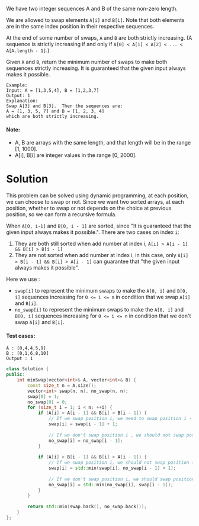 We have two integer sequences A and B of the same non-zero length.

We are allowed to swap elements ```A[i]``` and ```B[i]```.  Note that both elements are in the same index position in their respective sequences.

At the end of some number of swaps, ```A``` and ```B``` are both strictly increasing.  (A sequence is strictly increasing if and only if ```A[0] < A[1] < A[2] < ... < A[A.length - 1]```.)

Given ```A``` and ```B```, return the minimum number of swaps to make both sequences strictly increasing.  It is guaranteed that the given input always makes it possible.

```
Example:
Input: A = [1,3,5,4], B = [1,2,3,7]
Output: 1
Explanation: 
Swap A[3] and B[3].  Then the sequences are:
A = [1, 3, 5, 7] and B = [1, 2, 3, 4]
which are both strictly increasing.
```

#### Note:

* A, B are arrays with the same length, and that length will be in the range [1, 1000].
* A[i], B[i] are integer values in the range [0, 2000].

# Solution

This problem can be solved using dynamic programming, at each position, we can choose to swap or not. Since we want two sorted arrays, at each position, whether to swap or not depends on the choice at previous position, so we can form a recursive formula.

When ```A[0, i-1]``` and ```B[0, i - 1]``` are sorted, since "It is guaranteed that the given input always makes it possible.". There are two cases on index ```i```:

1. They are both still sorted when add number at index i, ```A[i] > A[i - 1] && B[i] > B[i - 1]```
2. They are not sorted when add number at index i, in this case, only ```A[i] > B[i - 1] && B[i] > A[i - 1]``` can guarantee that "the given input always makes it possible".

Here we use :

* ```swap[i]``` to represent the minimum swaps to make the ```A[0, i]``` and ```B[0, i]``` sequences increasing for ```0 <= i <= n``` in condition that we swap ```A[i]``` and ```B[i]```.  
* ```no_swap[i]``` to represent the minimum swaps to make the ```A[0, i]``` and ```B[0, i]``` sequences increasing for ```0 <= i <= n``` in condition that we don't swap ```A[i]``` and ```B[i]```.

#### Test cases:

```
A : [0,4,4,5,9]
B : [0,1,6,8,10]
Output : 1
```

```cpp
class Solution {
public:
    int minSwap(vector<int>& A, vector<int>& B) {
        const size_t n = A.size();
        vector<int> swap(n, n), no_swap(n, n);
        swap[0] = 1;
        no_swap[0] = 0;
        for (size_t i = 1; i < n; ++i) {
            if (A[i] > A[i - 1] && B[i] > B[i - 1]) {
                // If we swap position i, we need to swap position i - 1.
                swap[i] = swap[i - 1] + 1;
                
                // If we don't swap position i , we should not swap position i - 1.
                no_swap[i] = no_swap[i - 1];
            }
            
            if (A[i] > B[i - 1] && B[i] > A[i - 1]) {
                // If we swap position i, we should not swap position i - 1.
                swap[i] = std::min(swap[i], no_swap[i - 1] + 1);
                
                // If we don't swap position i, we should swap position i - 1.
                no_swap[i] = std::min(no_swap[i], swap[i - 1]);
            }
        }
        
        return std::min(swap.back(), no_swap.back());
    }
};
```
